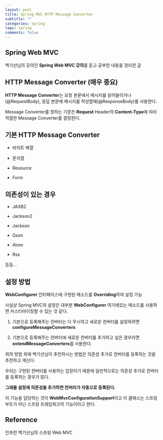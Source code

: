 ```yaml
---
layout: post
title: Spring MVC HTTP Message Converter
subtitle: ""
categories: spring
tags: spring
comments: false
---
```


## Spring Web MVC

백기선님의 강의인 **Spring Web MVC 강의**를 듣고 공부한 내용을 정리한 글

## HTTP Message Converter (매우 중요)

**HTTP Message Converter**는 요청 본문에서 메시지를 읽어들이거나(@RequestBody), 응답 본문에 메시지를 작성할때(@ResponseBody)를 사용한다.

Message Converter를 정하는 기준은 **Request** Header의 **Content-Type**에 따라 적절한 Message Converter를 결정한다.

## 기본 HTTP Message Converter

- 바이트 배열

- 문자열

- Resource

- Form

## 의존성이 있는 경우

- JAXB2

- Jackson2

- Jackson

- Gson

- Atom

- Rss

등등...

## 설정 방법

**WebConfigurer** 인터페이스에 구현된 메소드를 **Overriding**하여 설정 가능

사실상 Spring MVC의 설정은 대부분 **WebConfigurer** 여기에있는 메소드를 사용하면 커스터마이징할 수 있는 것 같다.

1. 기본으로 등록해주는 컨버터는 다 무시하고 새로운 컨버터를 설정하려면 **configureMessageConverters**

2. 기본으로 등록해주는 컨버터에 새로운 컨버터를 추가하고 싶은 경우라면 **extendMessageConverters**를 사용한다.

위의 방법 외에 백기선님이 추천하시는 방법은 의존성 추가로 컨버터를 등록하는 것을 추천하고 계신다.

우리는 구현된 컨버터를 사용하는 입장이기 때문에 일반적으로는 의존성 추가로 컨버터를 등록하는 경우가 많다.

**그래들 설정에 의존성을 추가하면 컨버터가 자동으로 등록된다.**

이 기능을 담당하는 것이 **WebMvcConfigurationSupport**이고 이 클래스는 스프링 부트가 아닌 스프링 프레임워크의 기능이라고 한다.

## Reference

인프런 백기선님의 스프링 Web MVC
